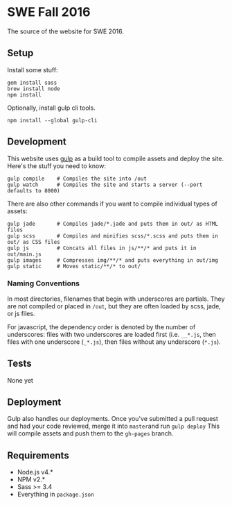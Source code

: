 # SWE Fall 2016
The source of the website for SWE 2016.

## Setup
Install some stuff:
```
gem install sass
brew install node
npm install
```
Optionally, install gulp cli tools.
```
npm install --global gulp-cli
```

## Development
This website uses [gulp](http://gulpjs.com) as a build tool to compile assets and deploy the site. Here's the stuff you need to know:
```
gulp compile	# Compiles the site into /out
gulp watch		# Compiles the site and starts a server (--port defaults to 8000)
```

There are also other commands if you want to compile individual types of assets:
```
gulp jade		# Compiles jade/*.jade and puts them in out/ as HTML files
gulp scss		# Compiles and minifies scss/*.scss and puts them in out/ as CSS files
gulp js			# Concats all files in js/**/* and puts it in out/main.js
gulp images 	# Compresses img/**/* and puts everything in out/img
gulp static		# Moves static/**/* to out/
```

### Naming Conventions
In most directories, filenames that begin with underscores are partials. They are not compiled or placed in `/out`, but they are often loaded by scss, jade, or js files.

For javascript, the dependency order is denoted by the number of underscores: files with two underscores are loaded first (i.e. `__*.js`, then files with one underscore (`_*.js`), then files without any underscore (`*.js`).

## Tests
None yet

## Deployment
Gulp also handles our deployments. Once you've submitted a pull request and had your code reviewed, merge it into `master`and run 
`gulp deploy`
This will compile assets and push them to the `gh-pages` branch.

## Requirements
* Node.js v4.*
* NPM v2.*
* Sass >= 3.4
* Everything in `package.json`

